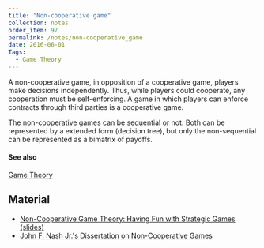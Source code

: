 ```yaml
---
title: "Non-cooperative game"
collection: notes
order_item: 97
permalink: /notes/non-cooperative_game
date: 2016-06-01
Tags:
  - Game Theory
---
```


A non-cooperative game, in opposition of a cooperative game, players make decisions independently. Thus, while players could cooperate, any cooperation must be self-enforcing. A game in which players can enforce contracts through third parties is a cooperative game.

The non-cooperative games can be sequential or not. Both can be represented by a extended form (decision tree), but only the non-sequential can be represented as a bimatrix of payoffs.


#### See also
[Game Theory](/notes/game_theory)


## Material
* [Non-Cooperative Game Theory: Having Fun with Strategic Games (slides)](http://scholar.harvard.edu/files/wonbinkang/files/tedy_game_theory.pdf)
* [John F. Nash Jr.'s Dissertation on Non-Cooperative Games](http://rbsc.princeton.edu/sites/default/files/Non-Cooperative_Games_Nash.pdf)






